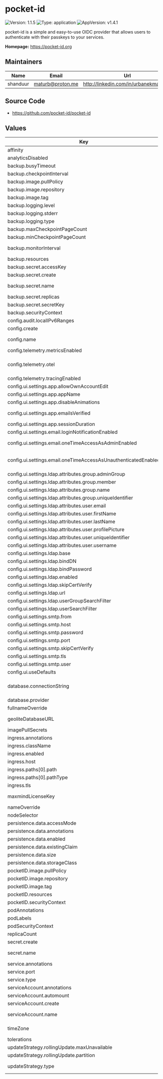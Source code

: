 # pocket-id

![Version: 1.1.5](https://img.shields.io/badge/Version-1.1.5-informational?style=flat) ![Type: application](https://img.shields.io/badge/Type-application-informational?style=flat) ![AppVersion: v1.4.1](https://img.shields.io/badge/AppVersion-v1.4.1-informational?style=flat)

pocket-id is a simple and easy-to-use OIDC provider that allows users to authenticate
with their passkeys to your services.

**Homepage:** <https://pocket-id.org>

## Maintainers

| Name | Email | Url |
| ---- | ------ | --- |
| shanduur | <maturb@proton.me> | <http://linkedin.com/in/urbanekmateusz> |

## Source Code

* <https://github.com/pocket-id/pocket-id>

## Values

| Key | Type | Default | Description |
|-----|------|---------|-------------|
| affinity | object | `{}` | Affinity settings for the pods. |
| analyticsDisabled | bool | `false` | Specifies if the server should send heartbeat to Pocket-ID for analytic purposes. |
| backup.busyTimeout | string | `"1s"` | Busy timeout, if empty, default is used. |
| backup.checkpointInterval | string | `"1m"` | Interval between checkpoints in Go duration format. If empty, default is used. |
| backup.image.pullPolicy | string | `"IfNotPresent"` | Image pull policy. |
| backup.image.repository | string | `"docker.io/litestream/litestream"` | Registry and repository for the litestream image. |
| backup.image.tag | string | `"0.3.13"` | Tag for the image. |
| backup.logging.level | string | `"INFO"` | Logging level. Options: DEBUG, INFO, WARNING, ERROR |
| backup.logging.stderr | bool | `false` | Whether to log to stderr (default is stdout) |
| backup.logging.type | string | `"text"` | Logging format. Options: text or json |
| backup.maxCheckpointPageCount | int | `10000` | Maximum number of pages processed during a checkpoint. |
| backup.minCheckpointPageCount | int | `1000` | Minimum number of pages to trigger a checkpoint. |
| backup.monitorInterval | string | `"1s"` | Interval for monitoring in Go duration format (e.g. "30s"). If empty, default is used. |
| backup.resources | object | `{}` |  |
| backup.secret.accessKey | string | `""` | Primary S3 access key. |
| backup.secret.create | bool | `true` | Specifies whether a secret should be created. |
| backup.secret.name | string | `""` | Specifies name of a secret used to configure the pocket-id. If not filled, uses full name. |
| backup.secret.replicas | list | `[]` |  |
| backup.secret.secretKey | string | `""` | Primary S3 secret key. |
| backup.securityContext | object | `{}` |  |
| config.audit.localIPv6Ranges | string | `""` | User configured local IPv6 ranges for the audit log. |
| config.create | bool | `true` | Specifies whether a config map should be created. |
| config.name | string | `""` | Specifies name of a config map used to configure the pocket-id. If not filled, uses full name. |
| config.telemetry.metricsEnabled | bool | `false` | Enables OpenTelemetry metrics. |
| config.telemetry.otel | object | `{}` | OpenTelemetry SDK environment variables. https://opentelemetry.io/docs/specs/otel/configuration/sdk-environment-variables/ |
| config.telemetry.tracingEnabled | bool | `false` | Enables OpenTelemetry tracing. |
| config.ui.settings.app.allowOwnAccountEdit | bool | `true` | Whether users can edit their own account details |
| config.ui.settings.app.appName | string | `"Pocket ID"` | The name of the application to be displayed in the UI |
| config.ui.settings.app.disableAnimations | bool | `false` | Whether to disable animations in the Admin UI |
| config.ui.settings.app.emailsVerified | bool | `false` | Whether the user's email is pre-marked as verified for OIDC clients (typically used for testing) |
| config.ui.settings.app.sessionDuration | int | `60` | Duration in minutes of a session before the user must sign in again |
| config.ui.settings.email.loginNotificationEnabled | bool | `false` | Whether to send an email notification when a user logs in from a new device |
| config.ui.settings.email.oneTimeAccessAsAdminEnabled | bool | `false` | Whether to allow admins to send one-time access sign-in links to the user's email |
| config.ui.settings.email.oneTimeAccessAsUnauthenticatedEnabled | bool | `false` | Whether to allow unauthenticated users to request one-time access sign-in links sent to the user's email    (note: this reduces security significantly, as anyone with email access can sign in) |
| config.ui.settings.ldap.attributes.group.adminGroup | string | `""` | LDAP attribute for the admin group (used to assign Admin privileges) |
| config.ui.settings.ldap.attributes.group.member | string | `"member"` | LDAP attribute for querying group members |
| config.ui.settings.ldap.attributes.group.name | string | `""` | LDAP attribute for the group's name |
| config.ui.settings.ldap.attributes.group.uniqueIdentifier | string | `""` | LDAP attribute for the unique identifier of the group |
| config.ui.settings.ldap.attributes.user.email | string | `""` | LDAP attribute for the email address of the user |
| config.ui.settings.ldap.attributes.user.firstName | string | `""` | LDAP attribute for the user's first name |
| config.ui.settings.ldap.attributes.user.lastName | string | `""` | LDAP attribute for the user's last name |
| config.ui.settings.ldap.attributes.user.profilePicture | string | `""` | LDAP attribute for the user's profile picture |
| config.ui.settings.ldap.attributes.user.uniqueIdentifier | string | `""` | LDAP attribute for the unique identifier of the user |
| config.ui.settings.ldap.attributes.user.username | string | `""` | LDAP attribute for the username of the user |
| config.ui.settings.ldap.base | string | `""` | LDAP search base DN for queries |
| config.ui.settings.ldap.bindDN | string | `""` | LDAP bind distinguished name (DN) |
| config.ui.settings.ldap.bindPassword | string | `""` | LDAP bind password for authentication |
| config.ui.settings.ldap.enabled | bool | `false` | Whether to enable LDAP authentication |
| config.ui.settings.ldap.skipCertVerify | bool | `false` | Whether to skip LDAP certificate verification (useful for self-signed certificates) |
| config.ui.settings.ldap.url | string | `""` | URL of the LDAP server |
| config.ui.settings.ldap.userGroupSearchFilter | string | `"(objectClass=groupOfNames)"` | LDAP group search filter (default is typically fine for most setups) |
| config.ui.settings.ldap.userSearchFilter | string | `"(objectClass=person)"` | LDAP user search filter (default is typically fine for most setups) |
| config.ui.settings.smtp.from | string | `""` | Sender email address for outgoing emails |
| config.ui.settings.smtp.host | string | `""` | SMTP server hostname used to send outgoing emails |
| config.ui.settings.smtp.password | string | `""` | SMTP password for authentication |
| config.ui.settings.smtp.port | string | `""` | SMTP server port |
| config.ui.settings.smtp.skipCertVerify | bool | `false` | Whether to skip SMTP certificate verification (useful for self-signed certificates) |
| config.ui.settings.smtp.tls | string | `"none"` | TLS option to use for SMTP. Options are 'none', 'starttls', or 'tls' |
| config.ui.settings.smtp.user | string | `""` | SMTP username for authentication |
| config.ui.useDefaults | bool | `true` | Whether to enable default settings for the UI or allow customizations |
| database.connectionString | string | `"file:data/pocket-id.db?_pragma=journal_mode(WAL)&_pragma=busy_timeout(2500)&_txlock=immediate"` | Connection string for the database.    - For sqlite: file:data/pocket-id.db?_pragma=journal_mode(WAL)&_pragma=busy_timeout(2500)&_txlock=immediate    - For postgres: postgres://user:password@host:port/dbname |
| database.provider | string | `"sqlite"` | Database provider to use. Options: "sqlite" or "postgres". |
| fullnameOverride | string | `""` | Override for the full name. |
| geoliteDatabaseURL | string | `"https://download.maxmind.com/app/geoip_download?edition_id=GeoLite2-City&license_key=%s&suffix=tar.gz"` | URL template to download the MaxMind GeoLite2-City database. `%s` will be replaced with the license key. |
| imagePullSecrets | list | `[]` | Secrets for pulling images. |
| ingress.annotations | object | `{}` | Annotations to add to the ingress. |
| ingress.className | string | `""` | Ingress class name. |
| ingress.enabled | bool | `false` | Specifies whether ingress should be enabled. |
| ingress.host | string | `"pocket-id.example.local"` | Ingress host configuration. |
| ingress.paths[0].path | string | `"/"` |  |
| ingress.paths[0].pathType | string | `"ImplementationSpecific"` |  |
| ingress.tls | list | `[]` | List of TLS configurations for the ingress. |
| maxmindLicenseKey | string | `""` | MaxMind license key used to download the GeoLite2 database. Leave blank to disable download. |
| nameOverride | string | `""` | Override for the name. |
| nodeSelector | object | `{}` | Node selector for the pods. |
| persistence.data.accessMode | string | `"ReadWriteOnce"` | Access mode for the PVC. |
| persistence.data.annotations | object | `{}` | Annotations applied to PVC. |
| persistence.data.enabled | bool | `false` | Enable/disable PVC creation for data. |
| persistence.data.existingClaim | string | `""` | Use an existing PVC if defined, otherwise create one. |
| persistence.data.size | string | `"10Gi"` | Storage size for the PVC. |
| persistence.data.storageClass | string | `""` | Specify the StorageClass (if required). |
| pocketID.image.pullPolicy | string | `"IfNotPresent"` | Image pull policy. |
| pocketID.image.repository | string | `"ghcr.io/pocket-id/pocket-id"` | Registry and repository for the pocket-id image. |
| pocketID.image.tag | string | `"v1.4.1"` | Tag for the image. |
| pocketID.resources | object | `{}` |  |
| pocketID.securityContext | object | `{}` |  |
| podAnnotations | object | `{}` | Annotations to be added to the pods. |
| podLabels | object | `{}` | Labels to be added to the pods. |
| podSecurityContext | object | `{}` |  |
| replicaCount | int | `1` | Number of replicas for the stateful set. |
| secret.create | bool | `true` | Specifies whether a secret should be created. |
| secret.name | string | `""` | Specifies name of a secret used to configure the pocket-id. If not filled, uses full name. |
| service.annotations | object | `{}` | Annotations to add to the service. |
| service.port | int | `80` | Service port. |
| service.type | string | `"ClusterIP"` | Service type. |
| serviceAccount.annotations | object | `{}` | Annotations to add to the service account. |
| serviceAccount.automount | bool | `true` | Automatically mount a ServiceAccount's API credentials. |
| serviceAccount.create | bool | `true` | Specifies whether a service account should be created. |
| serviceAccount.name | string | `""` | The name of the service account to use. If not set and create is true, a name is generated using the fullname template. |
| timeZone | string | `"Etc/UTC"` | Specifies the time zone to be used by the application. Use a valid IANA time zone string (e.g., "Etc/UTC", "America/New_York"). |
| tolerations | list | `[]` | Tolerations for the pods. |
| updateStrategy.rollingUpdate.maxUnavailable | string | `"100%"` |  |
| updateStrategy.rollingUpdate.partition | int | `0` |  |
| updateStrategy.type | string | `"RollingUpdate"` | The deployment strategy to use to replace existing pods with new ones. Options: "RollingUpdate" or "OnDelete". |

